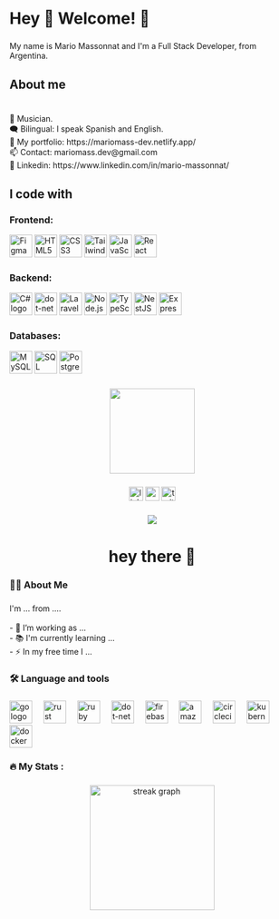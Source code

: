 
<h1 align="left">Hey 👋 Welcome! 🕺</h1>

###

<p align="left">My name is Mario Massonnat and I'm a Full Stack Developer, from Argentina.</p>

###

<h2 align="left">About me</h2>

###

<p align="left">
  <br> 🎵 Musician.
 <br> 🗨 Bilingual: I speak Spanish and English.
 <br> 🏅 My portfolio: https://mariomass-dev.netlify.app/
 <br> 📫 Contact: mariomass.dev@gmail.com
 <br> 💼 Linkedin: https://www.linkedin.com/in/mario-massonnat/

</p>

###

<h2 align="left">I code with</h2>

###

<div align="left">
<h3 align="left">Frontend:</h3>
<img src="https://cdn.jsdelivr.net/gh/devicons/devicon/icons/figma/figma-original.svg" height="40" alt="Figma logo">
<img src="https://cdn.jsdelivr.net/gh/devicons/devicon/icons/html5/html5-original.svg" height="40" alt="HTML5 logo">
<img src="https://cdn.jsdelivr.net/gh/devicons/devicon/icons/css3/css3-original.svg" height="40" alt="CSS3 logo">
<img src="https://cdn.jsdelivr.net/gh/devicons/devicon/icons/tailwindcss/tailwindcss-original.svg" height="40" alt="Tailwind CSS logo">
<img src="https://cdn.jsdelivr.net/gh/devicons/devicon/icons/javascript/javascript-original.svg" height="40" alt="JavaScript logo">
<img src="https://cdn.jsdelivr.net/gh/devicons/devicon/icons/react/react-original.svg" height="40" alt="React logo">

<h3 align="left">Backend:</h3>
<img src="https://cdn.jsdelivr.net/gh/devicons/devicon/icons/csharp/csharp-original.svg" height="40" alt="C# logo">
  <img src="https://cdn.jsdelivr.net/gh/devicons/devicon/icons/dot-net/dot-net-plain-wordmark.svg" height="40" alt="dot-net logo"  />
<img src="https://cdn.jsdelivr.net/gh/devicons/devicon/icons/laravel/laravel-original.svg" height="40" alt="Laravel logo">
<img src="https://cdn.jsdelivr.net/gh/devicons/devicon/icons/nodejs/nodejs-original.svg" height="40" alt="Node.js logo">
<img src="https://cdn.jsdelivr.net/gh/devicons/devicon/icons/typescript/typescript-original.svg" height="40" alt="TypeScript logo">
<img src="https://cdn.jsdelivr.net/gh/devicons/devicon/icons/nestjs/nestjs-original.svg" height="40" alt="NestJS logo">
<img src="https://cdn.jsdelivr.net/gh/devicons/devicon/icons/express/express-original.svg" height="40" alt="Express logo">




<h3 align="left">Databases:</h3>
<img src="https://cdn.jsdelivr.net/gh/devicons/devicon/icons/mysql/mysql-original.svg" height="40" alt="MySQL logo">
<img src="https://cdn.jsdelivr.net/gh/devicons/devicon/icons/microsoftsqlserver/microsoftsqlserver-plain.svg" height="40" alt="SQL Server logo">
<img src="https://cdn.jsdelivr.net/gh/devicons/devicon/icons/postgresql/postgresql-original.svg" height="40" alt="PostgreSQL logo">



</div>

###



<div align="center">
  <img height="150" src="https://camo.githubusercontent.com/62da68eb62b1e5f175f7d1f0191dd89a653d7908feb22d37d4a0ab07365d6791/68747470733a2f2f6d656469612e67697068792e636f6d2f6d656469612f4d3967624264396e6244724f5475314d71782f67697068792e676966"  />
</div>

###

<div align="center">
  <img src="https://img.shields.io/static/v1?message=LinkedIn&logo=linkedin&label=&color=0077B5&logoColor=white&labelColor=&style=for-the-badge" height="25" alt="linkedin logo"  />
  <img src="https://img.shields.io/static/v1?message=Youtube&logo=youtube&label=&color=FF0000&logoColor=white&labelColor=&style=for-the-badge" height="25" alt="youtube logo"  />
  <img src="https://img.shields.io/static/v1?message=Twitter&logo=twitter&label=&color=1DA1F2&logoColor=white&labelColor=&style=for-the-badge" height="25" alt="twitter logo"  />
</div>

###

<div align="center">
  <img src="https://visitor-badge.laobi.icu/badge?page_id=maurodesouza.maurodesouza&"  />
</div>

###

<h1 align="center">hey there 👋</h1>

###

<h3 align="left">👩‍💻  About Me</h3>

###

<p align="left">I'm ... from ....<br><br>- 🔭 I’m working as ...<br>- 📚 I'm currently learning ...<br>- ⚡ In my free time I ...</p>

###

<h3 align="left">🛠 Language and tools</h3>

###

<div align="left">
  <img src="https://cdn.jsdelivr.net/gh/devicons/devicon/icons/go/go-original-wordmark.svg" height="40" alt="go logo"  />
  <img width="12" />
  <img src="https://cdn.jsdelivr.net/gh/devicons/devicon/icons/rust/rust-original.svg" height="40" alt="rust logo"  />
  <img width="12" />
  <img src="https://cdn.jsdelivr.net/gh/devicons/devicon/icons/ruby/ruby-plain-wordmark.svg" height="40" alt="ruby logo"  />
  <img width="12" />
  <img src="https://cdn.jsdelivr.net/gh/devicons/devicon/icons/dot-net/dot-net-plain-wordmark.svg" height="40" alt="dot-net logo"  />
  <img width="12" />
  <img src="https://cdn.jsdelivr.net/gh/devicons/devicon/icons/firebase/firebase-plain-wordmark.svg" height="40" alt="firebase logo"  />
  <img width="12" />
  <img src="https://cdn.jsdelivr.net/gh/devicons/devicon/icons/amazonwebservices/amazonwebservices-line-wordmark.svg" height="40" alt="amazonwebservices logo"  />
  <img width="12" />
  <img src="https://cdn.jsdelivr.net/gh/devicons/devicon/icons/circleci/circleci-plain.svg" height="40" alt="circleci logo"  />
  <img width="12" />
  <img src="https://cdn.jsdelivr.net/gh/devicons/devicon/icons/kubernetes/kubernetes-plain.svg" height="40" alt="kubernetes logo"  />
  <img width="12" />
  <img src="https://cdn.jsdelivr.net/gh/devicons/devicon/icons/docker/docker-plain-wordmark.svg" height="40" alt="docker logo"  />
</div>

###

<h3 align="left">🔥   My Stats :</h3>

###

<div align="center">
  <img src="https://streak-stats.demolab.com?user=maurodesouza&locale=en&mode=daily&theme=dark&hide_border=false&border_radius=5&order=3" height="220" alt="streak graph"  />
</div>

###
